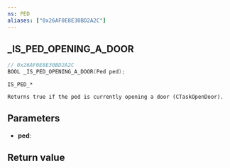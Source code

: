 ```yaml
---
ns: PED
aliases: ["0x26AF0E8E30BD2A2C"]
---
```

## _IS_PED_OPENING_A_DOOR

```c
// 0x26AF0E8E30BD2A2C
BOOL _IS_PED_OPENING_A_DOOR(Ped ped);
```

```
IS_PED_*

Returns true if the ped is currently opening a door (CTaskOpenDoor).
```

## Parameters
* **ped**: 

## Return value
